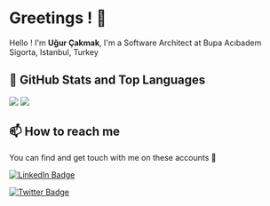 # Greetings ! 👋

Hello ! I'm **Uğur Çakmak**, I'm a Software Architect at Bupa Acıbadem Sigorta, Istanbul, Turkey <br>


## 📌 GitHub Stats and Top Languages

<p float="center">
  <img  src="https://github-readme-stats.vercel.app/api?username=uurcakmak&show_icons=true&theme=dark&count_private=true&hide=contribs,issue" />
  <img  src="https://github-readme-stats.vercel.app/api/top-langs/?username=uurcakmak&layout=compact&theme=dark" />
</p>

## 📫 How to reach me

You can find and get touch with me on these accounts 👀

[![LinkedIn Badge](https://img.shields.io/badge/Ugur%20Cakmak-follow%20on%20linkedin-blue?style=for-the-badge&logo=linkedin)](https://www.linkedin.com/in/ugurcakmak)

[![Twitter Badge](https://img.shields.io/badge/Ugur%20Cakmak-follow%20on%20twitter-blue?style=for-the-badge&logo=twitter)](https://twitter.com/uurckmak)
